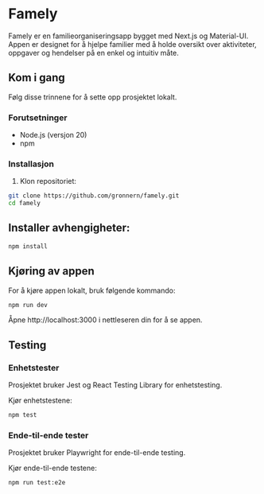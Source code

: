 # Famely

Famely er en familieorganiseringsapp bygget med Next.js og Material-UI. Appen er designet for å hjelpe familier med å holde oversikt over aktiviteter, oppgaver og hendelser på en enkel og intuitiv måte.

## Kom i gang

Følg disse trinnene for å sette opp prosjektet lokalt.

### Forutsetninger

- Node.js (versjon 20)
- npm

### Installasjon

1. Klon repositoriet:

```bash
git clone https://github.com/gronnern/famely.git
cd famely
```

## Installer avhengigheter:

```bash
npm install
```

## Kjøring av appen

For å kjøre appen lokalt, bruk følgende kommando:

```bash
npm run dev
```

Åpne http://localhost:3000 i nettleseren din for å se appen.

## Testing

### Enhetstester

Prosjektet bruker Jest og React Testing Library for enhetstesting.

Kjør enhetstestene:

```bash
npm test
```

### Ende-til-ende tester

Prosjektet bruker Playwright for ende-til-ende testing.

Kjør ende-til-ende testene:

```bash
npm run test:e2e
```
